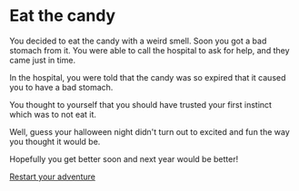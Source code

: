 # Eat the candy
You decided to eat the candy with a weird smell. Soon you got a bad stomach from it. You were able to call the hospital to ask for help, and they came just in time. 

In the hospital, you were told that the candy was so expired that it caused you to have a bad stomach.   

You thought to yourself that you should have trusted your first instinct which was to not eat it.  

Well, guess your halloween night didn't turn out to excited and fun the way you thought it would be.  

Hopefully you get better soon and next year would be better!

[Restart your adventure](../house.md)
